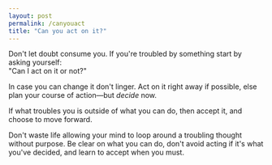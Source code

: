 ```yaml
---
layout: post
permalink: /canyouact
title: "Can you act on it?"
---
```

Don't let doubt consume you.
If you're troubled by something start by asking yourself:  
"Can I act on it or not?"

In case you can change it don't linger.
Act on it right away if possible, else plan your course of action—but *decide* now.

If what troubles you is outside of what you can do, then accept it, and choose to move forward.

Don't waste life allowing your mind to loop around a troubling thought without purpose.
Be clear on what you can do, don't avoid acting if it's what you've decided, and learn to accept when you must.